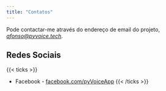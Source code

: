 ```yaml
---
title: "Contatos"
---
```


Pode contactar-me através do endereço de email do projeto, [_afonso@pyvoice.tech_](mailto:afonso@pyvoice.tech).

## Redes Sociais

{{< ticks >}}
- Facebook - [facebook.com/pyVoiceApp](https://www.facebook.com/pyVoiceApp)
{{< /ticks >}}
